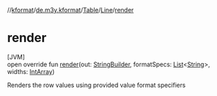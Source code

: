 //[kformat](../../../../index.md)/[de.m3y.kformat](../../index.md)/[Table](../index.md)/[Line](index.md)/[render](render.md)

# render

[JVM]\
open override fun [render](render.md)(out: [StringBuilder](https://kotlinlang.org/api/latest/jvm/stdlib/kotlin.text/-string-builder/index.html), formatSpecs: [List](https://kotlinlang.org/api/latest/jvm/stdlib/kotlin.collections/-list/index.html)&lt;[String](https://kotlinlang.org/api/latest/jvm/stdlib/kotlin/-string/index.html)&gt;, widths: [IntArray](https://kotlinlang.org/api/latest/jvm/stdlib/kotlin/-int-array/index.html))

Renders the row values using provided value format specifiers

